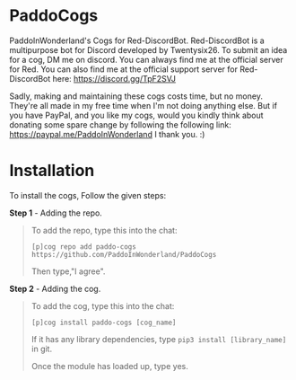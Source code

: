 # PaddoCogs
PaddoInWonderland's Cogs for Red-DiscordBot. Red-DiscordBot is a multipurpose bot for Discord developed by Twentysix26.
To submit an idea for a cog, DM me on discord. You can always find me at the official server for Red. You can also find me at the official support server for Red-DiscordBot here: https://discord.gg/TpF2SVJ

Sadly, making and maintaining these cogs costs time, but no money. They're all made in my free time when I'm not doing anything else. But if you have PayPal, and you like my cogs, would you kindly think about donating some spare change by following the following link: https://paypal.me/PaddoInWonderland I thank you. :)

# Installation
To install the cogs, Follow the given steps:

**Step 1** - Adding the repo.
> To add the repo, type this into the chat:
> 
> ``[p]cog repo add paddo-cogs https://github.com/PaddoInWonderland/PaddoCogs``
> 
> Then type,"I agree".

**Step 2** - Adding the cog.
> To add the cog, type this into the chat:
> 
> ``[p]cog install paddo-cogs [cog_name]``
> 
> If it has any library dependencies, type ``pip3 install [library_name]`` in git.
> 
> Once the module has loaded up, type yes.
